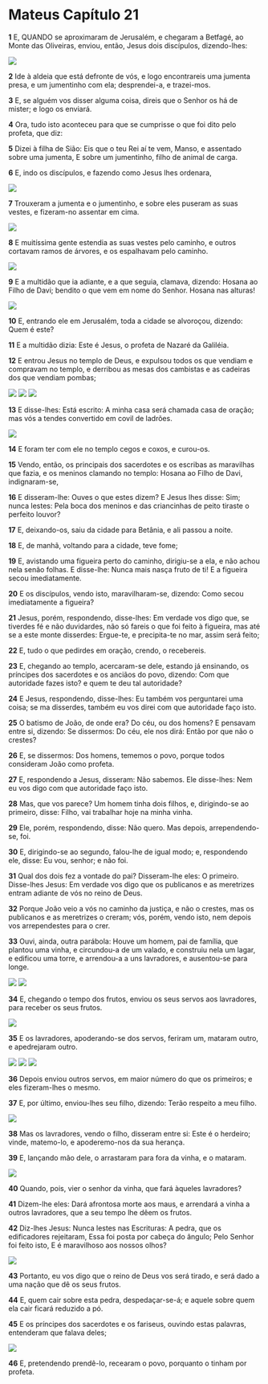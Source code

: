 # Mateus Capítulo 21

**1** 	E, QUANDO se aproximaram de Jerusalém, e chegaram a Betfagé, ao Monte das Oliveiras, enviou, então, Jesus dois discípulos, dizendo-lhes:

![](../Images/SweetPublishing/40-21-1.jpg) 

**2** 	Ide à aldeia que está defronte de vós, e logo encontrareis uma jumenta presa, e um jumentinho com ela; desprendei-a, e trazei-mos.

**3** 	E, se alguém vos disser alguma coisa, direis que o Senhor os há de mister; e logo os enviará.

**4** 	Ora, tudo isto aconteceu para que se cumprisse o que foi dito pelo profeta, que diz:

**5** 	Dizei à filha de Sião: Eis que o teu Rei aí te vem, Manso, e assentado sobre uma jumenta, E sobre um jumentinho, filho de animal de carga.

**6** 	E, indo os discípulos, e fazendo como Jesus lhes ordenara,

![](../Images/SweetPublishing/40-21-2.jpg) 

**7** 	Trouxeram a jumenta e o jumentinho, e sobre eles puseram as suas vestes, e fizeram-no assentar em cima.

![](../Images/SweetPublishing/40-21-3.jpg) 

**8** 	E muitíssima gente estendia as suas vestes pelo caminho, e outros cortavam ramos de árvores, e os espalhavam pelo caminho.

![](../Images/SweetPublishing/40-21-4.jpg) 

**9** 	E a multidão que ia adiante, e a que seguia, clamava, dizendo: Hosana ao Filho de Davi; bendito o que vem em nome do Senhor. Hosana nas alturas!

![](../Images/SweetPublishing/40-21-5.jpg) 

**10** 	E, entrando ele em Jerusalém, toda a cidade se alvoroçou, dizendo: Quem é este?

**11** 	E a multidão dizia: Este é Jesus, o profeta de Nazaré da Galiléia.

**12** 	E entrou Jesus no templo de Deus, e expulsou todos os que vendiam e compravam no templo, e derribou as mesas dos cambistas e as cadeiras dos que vendiam pombas;

![](../Images/SweetPublishing/40-21-6.jpg) ![](../Images/SweetPublishing/40-21-7.jpg) ![](../Images/SweetPublishing/40-21-8.jpg) 

**13** 	E disse-lhes: Está escrito: A minha casa será chamada casa de oração; mas vós a tendes convertido em covil de ladrões.

![](../Images/SweetPublishing/40-21-9.jpg) 

**14** 	E foram ter com ele no templo cegos e coxos, e curou-os.

**15** 	Vendo, então, os principais dos sacerdotes e os escribas as maravilhas que fazia, e os meninos clamando no templo: Hosana ao Filho de Davi, indignaram-se,

**16** 	E disseram-lhe: Ouves o que estes dizem? E Jesus lhes disse: Sim; nunca lestes: Pela boca dos meninos e das criancinhas de peito tiraste o perfeito louvor?

**17** 	E, deixando-os, saiu da cidade para Betânia, e ali passou a noite.

**18** 	E, de manhã, voltando para a cidade, teve fome;

**19** 	E, avistando uma figueira perto do caminho, dirigiu-se a ela, e não achou nela senão folhas. E disse-lhe: Nunca mais nasça fruto de ti! E a figueira secou imediatamente.

**20** 	E os discípulos, vendo isto, maravilharam-se, dizendo: Como secou imediatamente a figueira?

**21** 	Jesus, porém, respondendo, disse-lhes: Em verdade vos digo que, se tiverdes fé e não duvidardes, não só fareis o que foi feito à figueira, mas até se a este monte disserdes: Ergue-te, e precipita-te no mar, assim será feito;

**22** 	E, tudo o que pedirdes em oração, crendo, o recebereis.

**23** 	E, chegando ao templo, acercaram-se dele, estando já ensinando, os príncipes dos sacerdotes e os anciãos do povo, dizendo: Com que autoridade fazes isto? e quem te deu tal autoridade?

**24** 	E Jesus, respondendo, disse-lhes: Eu também vos perguntarei uma coisa; se ma disserdes, também eu vos direi com que autoridade faço isto.

**25** 	O batismo de João, de onde era? Do céu, ou dos homens? E pensavam entre si, dizendo: Se dissermos: Do céu, ele nos dirá: Então por que não o crestes?

**26** 	E, se dissermos: Dos homens, tememos o povo, porque todos consideram João como profeta.

**27** 	E, respondendo a Jesus, disseram: Não sabemos. Ele disse-lhes: Nem eu vos digo com que autoridade faço isto.

**28** 	Mas, que vos parece? Um homem tinha dois filhos, e, dirigindo-se ao primeiro, disse: Filho, vai trabalhar hoje na minha vinha.

**29** 	Ele, porém, respondendo, disse: Não quero. Mas depois, arrependendo-se, foi.

**30** 	E, dirigindo-se ao segundo, falou-lhe de igual modo; e, respondendo ele, disse: Eu vou, senhor; e não foi.

**31** 	Qual dos dois fez a vontade do pai? Disseram-lhe eles: O primeiro. Disse-lhes Jesus: Em verdade vos digo que os publicanos e as meretrizes entram adiante de vós no reino de Deus.

**32** 	Porque João veio a vós no caminho da justiça, e não o crestes, mas os publicanos e as meretrizes o creram; vós, porém, vendo isto, nem depois vos arrependestes para o crer.

**33** 	Ouvi, ainda, outra parábola: Houve um homem, pai de família, que plantou uma vinha, e circundou-a de um valado, e construiu nela um lagar, e edificou uma torre, e arrendou-a a uns lavradores, e ausentou-se para longe.

![](../Images/SweetPublishing/41-12-11.jpg) ![](../Images/SweetPublishing/41-12-14.jpg) 

**34** 	E, chegando o tempo dos frutos, enviou os seus servos aos lavradores, para receber os seus frutos.

![](../Images/SweetPublishing/41-12-12.jpg) 

**35** 	E os lavradores, apoderando-se dos servos, feriram um, mataram outro, e apedrejaram outro.

![](../Images/SweetPublishing/41-12-13.jpg) ![](../Images/SweetPublishing/41-12-15.jpg) ![](../Images/SweetPublishing/41-12-16.jpg) 

**36** 	Depois enviou outros servos, em maior número do que os primeiros; e eles fizeram-lhes o mesmo.

**37** 	E, por último, enviou-lhes seu filho, dizendo: Terão respeito a meu filho.

![](../Images/SweetPublishing/41-12-17.jpg) 

**38** 	Mas os lavradores, vendo o filho, disseram entre si: Este é o herdeiro; vinde, matemo-lo, e apoderemo-nos da sua herança.

**39** 	E, lançando mão dele, o arrastaram para fora da vinha, e o mataram.

![](../Images/SweetPublishing/41-12-18.jpg) 

**40** 	Quando, pois, vier o senhor da vinha, que fará àqueles lavradores?

**41** 	Dizem-lhe eles: Dará afrontosa morte aos maus, e arrendará a vinha a outros lavradores, que a seu tempo lhe dêem os frutos.

**42** 	Diz-lhes Jesus: Nunca lestes nas Escrituras: A pedra, que os edificadores rejeitaram, Essa foi posta por cabeça do ângulo; Pelo Senhor foi feito isto, E é maravilhoso aos nossos olhos?

![](../Images/SweetPublishing/41-12-19.jpg) 

**43** 	Portanto, eu vos digo que o reino de Deus vos será tirado, e será dado a uma nação que dê os seus frutos.

**44** 	E, quem cair sobre esta pedra, despedaçar-se-á; e aquele sobre quem ela cair ficará reduzido a pó.

**45** 	E os príncipes dos sacerdotes e os fariseus, ouvindo estas palavras, entenderam que falava deles;

![](../Images/SweetPublishing/41-12-20.jpg) 

**46** 	E, pretendendo prendê-lo, recearam o povo, porquanto o tinham por profeta.


